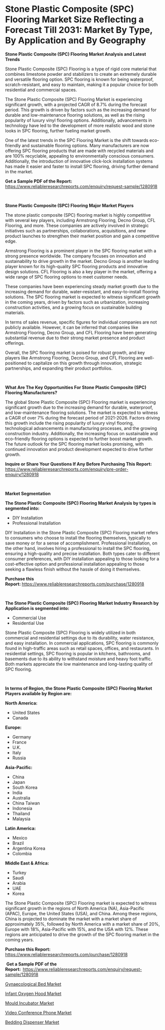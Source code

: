 <p><h1>Stone Plastic Composite (SPC) Flooring Market Size Reflecting a Forecast Till 2031: Market By Type, By Application and By Geography</h1></p><p><strong>Stone Plastic Composite (SPC) Flooring Market Analysis and Latest Trends</strong></p>
<p><p>Stone Plastic Composite (SPC) Flooring is a type of rigid core material that combines limestone powder and stabilizers to create an extremely durable and versatile flooring option. SPC flooring is known for being waterproof, scratch-resistant, and easy to maintain, making it a popular choice for both residential and commercial spaces.</p><p>The Stone Plastic Composite (SPC) Flooring Market is experiencing significant growth, with a projected CAGR of 8.7% during the forecast period. This growth is driven by factors such as the increasing demand for durable and low-maintenance flooring solutions, as well as the rising popularity of luxury vinyl flooring options. Additionally, advancements in technology have led to the development of more realistic wood and stone looks in SPC flooring, further fueling market growth.</p><p>One of the latest trends in the SPC Flooring Market is the shift towards eco-friendly and sustainable flooring options. Many manufacturers are now offering SPC flooring products that are made with recycled materials and are 100% recyclable, appealing to environmentally conscious consumers. Additionally, the introduction of innovative click-lock installation systems has made it easier and faster to install SPC flooring, driving further demand in the market.</p></p>
<p><strong>Get a Sample PDF of the Report:&nbsp;</strong> <a href="https://www.reliableresearchreports.com/enquiry/request-sample/1280918">https://www.reliableresearchreports.com/enquiry/request-sample/1280918</a></p>
<p>&nbsp;</p>
<p><strong>Stone Plastic Composite (SPC) Flooring Major Market Players</strong></p>
<p><p>The stone plastic composite (SPC) flooring market is highly competitive with several key players, including Armstrong Flooring, Decno Group, CFL Flooring, and more. These companies are actively involved in strategic initiatives such as partnerships, collaborations, acquisitions, and new product launches to strengthen their market position and gain a competitive edge.</p><p>Armstrong Flooring is a prominent player in the SPC flooring market with a strong presence worldwide. The company focuses on innovation and sustainability to drive growth in the market. Decno Group is another leading player known for its high-quality SPC flooring products and innovative design solutions. CFL Flooring is also a key player in the market, offering a wide range of SPC flooring options to meet customer needs.</p><p>These companies have been experiencing steady market growth due to the increasing demand for durable, water-resistant, and easy-to-install flooring solutions. The SPC flooring market is expected to witness significant growth in the coming years, driven by factors such as urbanization, increasing construction activities, and a growing focus on sustainable building materials.</p><p>In terms of sales revenue, specific figures for individual companies are not publicly available. However, it can be inferred that companies like Armstrong Flooring, Decno Group, and CFL Flooring have been generating substantial revenue due to their strong market presence and product offerings.</p><p>Overall, the SPC flooring market is poised for robust growth, and key players like Armstrong Flooring, Decno Group, and CFL Flooring are well-positioned to capitalize on this growth through innovation, strategic partnerships, and expanding their product portfolios.</p></p>
<p>&nbsp;</p>
<p><strong>What Are The Key Opportunities For Stone Plastic Composite (SPC) Flooring Manufacturers?</strong></p>
<p><p>The global Stone Plastic Composite (SPC) Flooring market is experiencing significant growth due to the increasing demand for durable, waterproof, and low-maintenance flooring solutions. The market is expected to witness a CAGR of over 7% during the forecast period of 2021-2026. Factors driving this growth include the rising popularity of luxury vinyl flooring, technological advancements in manufacturing processes, and the growing construction industry. Additionally, the increasing focus on sustainable and eco-friendly flooring options is expected to further boost market growth. The future outlook for the SPC flooring market looks promising, with continued innovation and product development expected to drive further growth.</p></p>
<p><strong>Inquire or Share Your Questions If Any Before Purchasing This Report:</strong> <a href="https://www.reliableresearchreports.com/enquiry/pre-order-enquiry/1280918">https://www.reliableresearchreports.com/enquiry/pre-order-enquiry/1280918</a></p>
<p>&nbsp;</p>
<p><strong>Market Segmentation</strong></p>
<p><strong>The Stone Plastic Composite (SPC) Flooring Market Analysis by types is segmented into:</strong></p>
<p><ul><li>DIY Installation</li><li>Professional Installation</li></ul></p>
<p><p>DIY Installation in the Stone Plastic Composite (SPC) Flooring market refers to consumers who choose to install the flooring themselves, typically to save money or for a sense of accomplishment. Professional Installation, on the other hand, involves hiring a professional to install the SPC flooring, ensuring a high-quality and precise installation. Both types cater to different consumer preferences, with DIY installation appealing to those looking for a cost-effective option and professional installation appealing to those seeking a flawless finish without the hassle of doing it themselves.</p></p>
<p><strong>Purchase this Report:&nbsp;</strong><a href="https://www.reliableresearchreports.com/purchase/1280918">https://www.reliableresearchreports.com/purchase/1280918</a></p>
<p>&nbsp;</p>
<p><strong>The Stone Plastic Composite (SPC) Flooring Market Industry Research by Application is segmented into:</strong></p>
<p><ul><li>Commercial Use</li><li>Residential Use</li></ul></p>
<p><p>Stone Plastic Composite (SPC) Flooring is widely utilized in both commercial and residential settings due to its durability, water resistance, and easy installation. In commercial applications, SPC flooring is commonly found in high-traffic areas such as retail spaces, offices, and restaurants. In residential settings, SPC flooring is popular in kitchens, bathrooms, and basements due to its ability to withstand moisture and heavy foot traffic. Both markets appreciate the low maintenance and long-lasting quality of SPC flooring.</p></p>
<p>&nbsp;</p>
<p><strong>In terms of Region, the Stone Plastic Composite (SPC) Flooring Market Players available by Region are:</strong></p>
<p>
    <p> <strong> North America: </strong>
        <ul>
            <li>United States</li>
            <li>Canada</li>
        </ul>
        </p> 
    <p> <strong> Europe: </strong>
        <ul>
            <li>Germany</li>
            <li>France</li>
            <li>U.K.</li>
            <li>Italy</li>
            <li>Russia</li>
        </ul>
        </p> 
    <p> <strong> Asia-Pacific: </strong>
        <ul>
            <li>China</li>
            <li>Japan</li>
            <li>South Korea</li>
            <li>India</li>
            <li>Australia</li>
            <li>China Taiwan</li>
            <li>Indonesia</li>
            <li>Thailand</li>
            <li>Malaysia</li>
        </ul>
        </p> 
    <p> <strong> Latin America: </strong>
        <ul>
            <li>Mexico</li>
            <li>Brazil</li>
            <li>Argentina Korea</li>
            <li>Colombia</li>
        </ul>
        </p> 
    <p> <strong> Middle East & Africa: </strong>
        <ul>
            <li>Turkey</li>
            <li>Saudi</li>
            <li>Arabia</li>
            <li>UAE</li>
            <li>Korea</li>
        </ul>
    </p>
    </p>
<p><p>The Stone Plastic Composite (SPC) Flooring market is expected to witness significant growth in the regions of North America (NA), Asia-Pacific (APAC), Europe, the United States (USA), and China. Among these regions, China is projected to dominate the market with a market share of approximately 35%, followed by North America with a market share of 20%, Europe with 18%, Asia-Pacific with 15%, and the USA with 12%. These regions are anticipated to drive the growth of the SPC flooring market in the coming years.</p></p>
<p><strong>Purchase this Report: </strong><a href="https://www.reliableresearchreports.com/purchase/1280918">https://www.reliableresearchreports.com/purchase/1280918</a></p>
<p>&nbsp;<strong>Get a Sample PDF of the Report:&nbsp;&nbsp;</strong><a href="https://www.reliableresearchreports.com/enquiry/request-sample/1280918">https://www.reliableresearchreports.com/enquiry/request-sample/1280918</a></p>
<p><strong></strong></p>
<p><p><a href="https://medium.com/@larryhill766/gynaecological-bed-market-research-report-its-history-and-forecast-2024-to-2031-3786668f3630">Gynaecological Bed Market</a></p><p><a href="https://medium.com/@larryhill766/infant-oxygen-hood-market-size-and-market-trends-complete-industry-overview-2024-to-2031-bd9f72b9bfab">Infant Oxygen Hood Market</a></p><p><a href="https://medium.com/@larryhill766/mould-incubator-market-trends-forecast-and-competitive-analysis-to-2031-dba9700a17bf">Mould Incubator Market</a></p><p><a href="https://medium.com/@larryhill766/video-conference-phone-market-insight-market-trends-growth-forecasted-from-2024-to-2031-710786fdb691">Video Conference Phone Market</a></p><p><a href="https://medium.com/@larryhill766/bedding-dispenser-market-outlook-industry-overview-and-forecast-2024-to-2031-35afbc98fbd0">Bedding Dispenser Market</a></p></p>